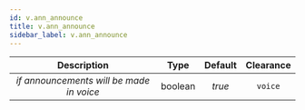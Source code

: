```yaml
---
id: v.ann_announce
title: v.ann_announce
sidebar_label: v.ann_announce
---
```


|               Description                |  Type   | Default | Clearance |
| :--------------------------------------: | :-----: | :-----: | :-------: |
| _if announcements will be made in voice_ | boolean | _true_  |  `voice`  |